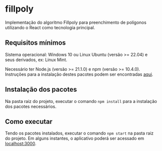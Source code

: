 # fillpoly
Implementação do algoritmo Fillpoly para preenchimento de polígonos utilizando o React como tecnologia principal.

## Requisitos mínimos

Sistema operacional: Windows 10 ou Linux Ubuntu (versão >= 22.04) e seus derivados, ex: Linux Mint.


Necessário ter Node.js (versão >= 21.1.0) e npm (versão >= 10.4.0). Instruções para a instalação destes pacotes podem ser encontradas [aqui](https://docs.npmjs.com/downloading-and-installing-node-js-and-npm).

## Instalação dos pacotes
Na pasta raiz do projeto, executar o comando ```npm install``` para a instalação dos pacotes necessários.

## Como executar
Tendo os pacotes instalados, executar o comando ```npm start``` na pasta raiz do projeto. Em alguns instantes, o aplicativo poderá ser acessado em [localhost:3000](http://localhost:3000).
